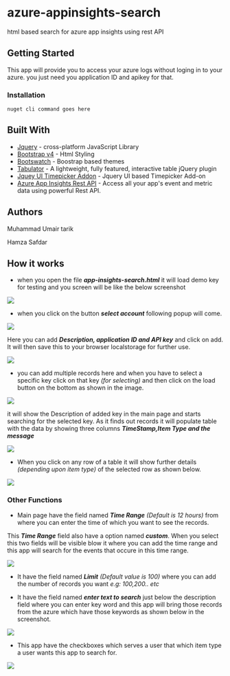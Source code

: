 # azure-appinsights-search
html based search for azure app insights using rest API

## Getting Started
This app will provide you to access your azure logs without loging in to your azure. you just need you application ID and apikey for that.
### Installation

```
nuget cli command goes here
```
## Built With

* [Jquery](https://jquery.com/) - cross-platform JavaScript Library 
* [Bootstrap v4](https://getbootstrap.com/) - Html Styling
* [Bootswatch](https://bootswatch.com/) - Boostrap based themes
* [Tabulator](http://tabulator.info/) - A lightweight, fully featured, interactive table jQuery plugin
* [Jquey UI Timepicker Addon](http://trentrichardson.com/examples/timepicker/) - Jquery UI based Timepicker Add-on 
* [Azure App Insights Rest API](https://dev.applicationinsights.io/) - Access all your app's event and metric data using powerful Rest API.

## Authors

Muhammad Umair tarik

Hamza Safdar

## How it works
* when you open the file ***app-insights-search.html*** it will load demo key for testing and you screen will be like the below screenshot

![](images/image1.PNG)

* when you click on the button ***select account*** following popup will come.

![](images/image2.PNG)

Here you can add ***Description, application ID and API key*** and click on add. It will then save this to your browser localstorage for further use.

![](images/image3.PNG)

* you can add multiple records here and when you have to select a specific key click on that key *(for selecting)* and then click on the load button on the bottom as shown in the image.

![](images/image4.PNG)

 it will show the Description of added key in the main page and starts searching for the selected key. As it finds out records it will populate table with the data by showing three columns ***TimeStamp,Item Type and the message***

![](images/image1.PNG)

* When you click on any row of a table it will show further details *(depending upon item type)* of the selected row as shown below.

![](images/image5.PNG)

### Other Functions

* Main page have the field named ***Time Range*** *(Default is 12 hours)* from where you can enter the time of which you want to see the records.

This ***Time Range*** field also have a option named ***custom***. When you select this two fields will be visible blow it where you can add the time range and this app will search for the events that occure in this time range.

![](images/image6.PNG)

* It have the field named ***Limit*** *(Default value is 100)* where you can add the number of records you want *e.g: 100,200.. etc*

* It have the field named ***enter text to search*** just below the description field where you can enter key word and this app will bring those records from the azure which have those keywords as shown below in the screenshot. 

![](images/image7.PNG)

* This app have the checkboxes which serves a user that which item type a user wants this app to search for.

![](images/image8.PNG)







